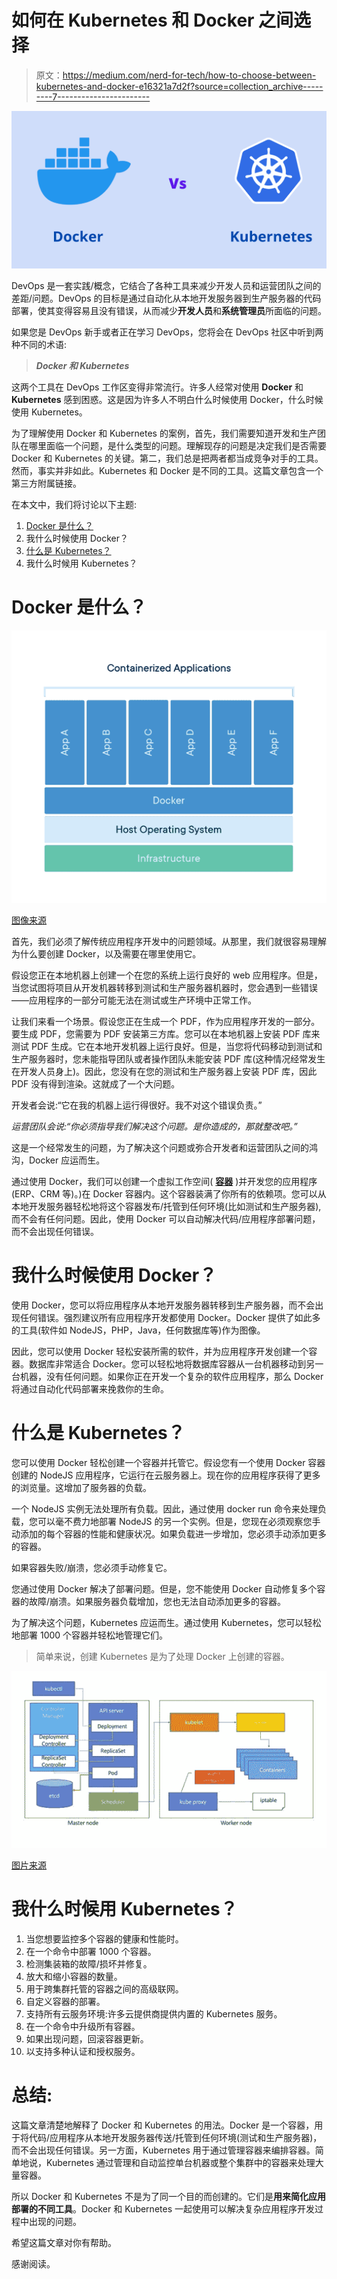 # 如何在 Kubernetes 和 Docker 之间选择

> 原文：<https://medium.com/nerd-for-tech/how-to-choose-between-kubernetes-and-docker-e16321a7d2f?source=collection_archive---------7----------------------->

![](img/5ae1e6a8dc48235125944f473cccdb2b.png)

DevOps 是一套实践/概念，它结合了各种工具来减少开发人员和运营团队之间的差距/问题。DevOps 的目标是通过自动化从本地开发服务器到生产服务器的代码部署，使其变得容易且没有错误，从而减少**开发人员**和**系统管理员**所面临的问题。

如果您是 DevOps 新手或者正在学习 DevOps，您将会在 DevOps 社区中听到两种不同的术语:

> ***Docker 和 Kubernetes***

这两个工具在 DevOps 工作区变得非常流行。许多人经常对使用 **Docker** 和 **Kubernetes** 感到困惑。这是因为许多人不明白什么时候使用 Docker，什么时候使用 Kubernetes。

为了理解使用 Docker 和 Kubernetes 的案例，首先，我们需要知道开发和生产团队在哪里面临一个问题，是什么类型的问题。理解现存的问题是决定我们是否需要 Docker 和 Kubernetes 的关键。第二，我们总是把两者都当成竞争对手的工具。然而，事实并非如此。Kubernetes 和 Docker 是不同的工具。这篇文章包含一个第三方附属链接。

在本文中，我们将讨论以下主题:

1.  [Docker 是什么？](https://www.docker.com/)
2.  我什么时候使用 Docker？
3.  [什么是 Kubernetes？](https://www.openlogic.com/blog/what-is-kubernetes)
4.  我什么时候用 Kubernetes？

# Docker 是什么？

![](img/c3c21ce38db247bccbeb7bf4fcf0eb39.png)

[图像来源](https://www.docker.com/sites/default/files/d8/styles/large/public/2018-11/container-what-is-container.png?itok=vle7kjDj)

首先，我们必须了解传统应用程序开发中的问题领域。从那里，我们就很容易理解为什么要创建 Docker，以及需要在哪里使用它。

假设您正在本地机器上创建一个在您的系统上运行良好的 web 应用程序。但是，当您试图将项目从开发机器转移到测试和生产服务器机器时，您会遇到一些错误——应用程序的一部分可能无法在测试或生产环境中正常工作。

让我们来看一个场景。假设您正在生成一个 PDF，作为应用程序开发的一部分。要生成 PDF，您需要为 PDF 安装第三方库。您可以在本地机器上安装 PDF 库来测试 PDF 生成。它在本地开发机器上运行良好。但是，当您将代码移动到测试和生产服务器时，您未能指导团队或者操作团队未能安装 PDF 库(这种情况经常发生在开发人员身上)。因此，您没有在您的测试和生产服务器上安装 PDF 库，因此 PDF 没有得到渲染。这就成了一个大问题。

开发者会说:“它在我的机器上运行得很好。我不对这个错误负责。”

*运营团队会说:“你必须指导我们解决这个问题。是你造成的，那就整改吧。”*

这是一个经常发生的问题，为了解决这个问题或弥合开发者和运营团队之间的鸿沟，Docker 应运而生。

通过使用 Docker，我们可以创建一个虚拟工作空间( [**容器**](https://www.docker.com/resources/what-container) )并开发您的应用程序(ERP、CRM 等)。)在 Docker 容器内。这个容器装满了你所有的依赖项。您可以从本地开发服务器轻松地将这个容器发布/托管到任何环境(比如测试和生产服务器),而不会有任何问题。因此，使用 Docker 可以自动解决代码/应用程序部署问题，而不会出现任何错误。

# 我什么时候使用 Docker？

使用 Docker，您可以将应用程序从本地开发服务器转移到生产服务器，而不会出现任何错误。强烈建议所有应用程序开发都使用 Docker。Docker 提供了如此多的工具(软件如 NodeJS，PHP，Java，任何数据库等)作为图像。

因此，您可以使用 Docker 轻松安装所需的软件，并为应用程序开发创建一个容器。数据库非常适合 Docker。您可以轻松地将数据库容器从一台机器移动到另一台机器，没有任何问题。如果你正在开发一个复杂的软件应用程序，那么 Docker 将通过自动化代码部署来挽救你的生命。

# 什么是 Kubernetes？

您可以使用 Docker 轻松创建一个容器并托管它。假设您有一个使用 Docker 容器创建的 NodeJS 应用程序，它运行在云服务器上。现在你的应用程序获得了更多的浏览量。这增加了服务器的负载。

一个 NodeJS 实例无法处理所有负载。因此，通过使用 docker run 命令来处理负载，您可以毫不费力地部署 NodeJS 的另一个实例。但是，您现在必须观察您手动添加的每个容器的性能和健康状况。如果负载进一步增加，您必须手动添加更多的容器。

如果容器失败/崩溃，您必须手动修复它。

您通过使用 Docker 解决了部署问题。但是，您不能使用 Docker 自动修复多个容器的故障/崩溃。如果服务器负载增加，您也无法自动添加更多的容器。

为了解决这个问题，Kubernetes 应运而生。通过使用 Kubernetes，您可以轻松地部署 1000 个容器并轻松地管理它们。

> 简单来说，创建 Kubernetes 是为了处理 Docker 上创建的容器。

![](img/15c112edc07bd13a84793b2e3adbe5d3.png)

[图片来源](https://miro.medium.com/max/700/1*yhDiqDdgl6OgmwLnTWeEdg.jpeg)

# 我什么时候用 Kubernetes？

1.  当您想要监控多个容器的健康和性能时。
2.  在一个命令中部署 1000 个容器。
3.  检测集装箱的故障/损坏并修复。
4.  放大和缩小容器的数量。
5.  用于跨集群托管的容器之间的高级联网。
6.  自定义容器的部署。
7.  支持所有云服务环境:许多云提供商提供内置的 Kubernetes 服务。
8.  在一个命令中升级所有容器。
9.  如果出现问题，回滚容器更新。
10.  以支持多种认证和授权服务。

# 总结:

这篇文章清楚地解释了 Docker 和 Kubernetes 的用法。Docker 是一个容器，用于将代码/应用程序从本地开发服务器传送/托管到任何环境(测试和生产服务器)，而不会出现任何错误。另一方面，Kubernetes 用于通过管理容器来编排容器。简单地说，Kubernetes 通过管理和自动监控单台机器或整个集群中的容器来处理大量容器。

所以 Docker 和 Kubernetes 不是为了同一个目的而创建的。它们是**用来简化应用部署的不同工具**。Docker 和 Kubernetes 一起使用可以解决复杂应用程序开发过程中出现的问题。

希望这篇文章对你有帮助。

感谢阅读。